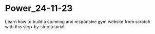 # Power_24-11-23
Learn how to build a stunning and responsive gym website from scratch with this step-by-step tutorial.
